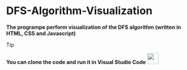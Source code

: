 # DFS-Algorithm-Visualization
**The programpe perform visualization of the DFS algorithm (written in HTML, CSS and Javascript)**

> [!TIP]
> **You can clone the code and run it in Visual Studio Code** <img src="https://github.com/user-attachments/assets/077b059e-dab6-4648-b204-f66b45b5e2d0" width="30" height="30" />


